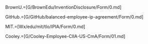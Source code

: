 BrownU.=[G/BrownEdu/InventionDisclosure/Form/0.md]

GitHub.=[G/GitHub/balanced-employee-ip-agreement/Form/0.md]

MIT.=[Wx/edu/mit/tlo/IPIA/Form/0.md]

Cooley.=[G/Cooley-Employee-CIIA-US-CmA/Form/01.md]